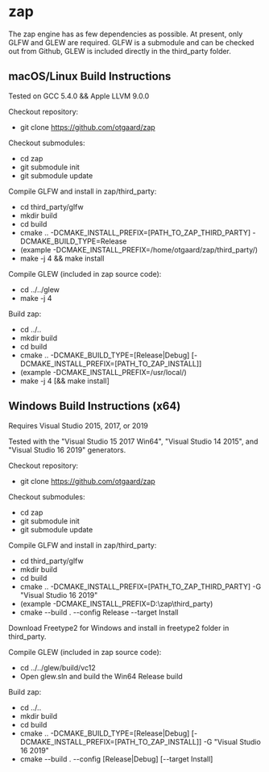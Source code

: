 # zap

The zap engine has as few dependencies as possible.  At present, only GLFW and GLEW are
required.  GLFW is a submodule and can be checked out from Github, GLEW is included 
directly in the third_party folder.

macOS/Linux Build Instructions
------------------------------

Tested on GCC 5.4.0 && Apple LLVM 9.0.0

Checkout repository:

* git clone https://github.com/otgaard/zap

Checkout submodules:

* cd zap
* git submodule init
* git submodule update

Compile GLFW and install in zap/third_party:

* cd third_party/glfw
* mkdir build
* cd build
* cmake .. -DCMAKE_INSTALL_PREFIX=[PATH_TO_ZAP_THIRD_PARTY] -DCMAKE_BUILD_TYPE=Release
* (example -DCMAKE_INSTALL_PREFIX=/home/otgaard/zap/third_party/)
* make -j 4 && make install

Compile GLEW (included in zap source code):

* cd ../../glew
* make -j 4

Build zap:

* cd ../..
* mkdir build
* cd build
* cmake .. -DCMAKE_BUILD_TYPE=[Release|Debug] [-DCMAKE_INSTALL_PREFIX=[PATH_TO_ZAP_INSTALL]]
* (example -DCMAKE_INSTALL_PREFIX=/usr/local/)
* make -j 4 [&& make install]

Windows Build Instructions (x64)
--------------------------------

Requires Visual Studio 2015, 2017, or 2019

Tested with the "Visual Studio 15 2017 Win64", "Visual Studio 14 2015", and
"Visual Studio 16 2019" generators.

Checkout repository:

* git clone https://github.com/otgaard/zap

Checkout submodules:

* cd zap
* git submodule init
* git submodule update

Compile GLFW and install in zap/third_party:

* cd third_party/glfw
* mkdir build
* cd build
* cmake .. -DCMAKE_INSTALL_PREFIX=[PATH_TO_ZAP_THIRD_PARTY] -G "Visual Studio 16 2019"
* (example -DCMAKE_INSTALL_PREFIX=D:\zap\third_party)
* cmake --build . --config Release --target Install

Download Freetype2 for Windows and install in freetype2 folder in third_party.

Compile GLEW (included in zap source code):

* cd ../../glew/build/vc12
* Open glew.sln and build the Win64 Release build

Build zap:

* cd ../..
* mkdir build
* cd build
* cmake .. -DCMAKE_BUILD_TYPE=[Release|Debug] [-DCMAKE_INSTALL_PREFIX=[PATH_TO_ZAP_INSTALL]] -G "Visual Studio 16 2019"
* cmake --build . --config [Release|Debug] [--target Install]
